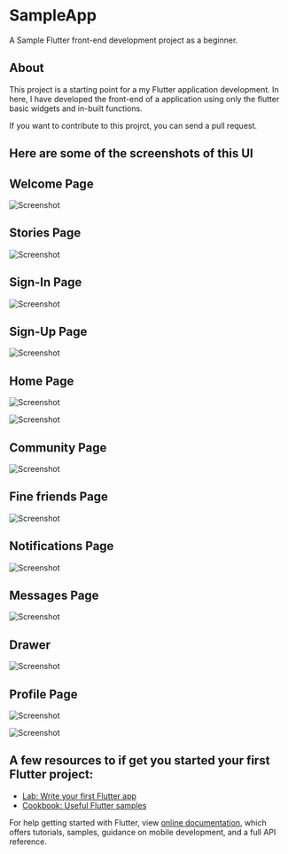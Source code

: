 # SampleApp

<p>A Sample Flutter front-end development project as a beginner.</p>

## About

<p>This project is a starting point for a my Flutter application development.
In here, I have developed the front-end of a application using only the flutter basic widgets and in-built functions.</p>
<p>If you want to contribute to this projrct, you can send a pull request.</p>


## Here are some of the screenshots of this UI

## Welcome Page
![Screenshot](screenshots/welcome.jpg)

## Stories Page
![Screenshot](screenshots/story01.jpg)

## Sign-In Page
![Screenshot](screenshots/signin.jpg)

## Sign-Up Page
![Screenshot](screenshots/signup.jpg)

## Home Page
![Screenshot](screenshots/home01.jpg)

![Screenshot](screenshots/home02.jpg)

## Community Page
![Screenshot](screenshots/com01.jpg)

## Fine friends Page
![Screenshot](screenshots/find01.jpg)

## Notifications Page
![Screenshot](screenshots/notifi01.jpg)

## Messages Page
![Screenshot](screenshots/msg01.jpg)

## Drawer
![Screenshot](screenshots/drawer.jpg)

## Profile Page
![Screenshot](screenshots/prof01.jpg)

![Screenshot](screenshots/prof02.jpg)



## A few resources to if get you started your first Flutter project:

- [Lab: Write your first Flutter app](https://flutter.dev/docs/get-started/codelab)
- [Cookbook: Useful Flutter samples](https://flutter.dev/docs/cookbook)

For help getting started with Flutter, view 
[online documentation](https://flutter.dev/docs), which offers tutorials,
samples, guidance on mobile development, and a full API reference.
